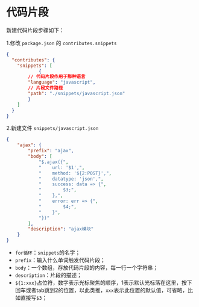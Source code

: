 # 代码片段

新建代码片段步骤如下：

1.修改 `package.json` 的 `contributes.snippets`

```json
{
  "contributes": {
    "snippets": [
			{
        // 代码片段作用于那种语言
        "language": "javascript",
        // 片段文件路径
        "path": "./snippets/javascript.json"
    	}
    ]
  }
}
```

2.新建文件 `snippets/javascript.json`

```json
{
	"ajax": {
        "prefix": "ajax",
        "body": [
            "$.ajax({",
            "    url: '$1',",
            "    method: '${2:POST}',",
            "    datatype: 'json',",
            "    success: data => {",
            "        $3;",
            "    },",
            "    error: err => {",
            "        $4;",
            "    }",
            "})"
        ],
        "description": "ajax模块"
    }
}
```

- `for循环`：`snippets`的名字；
- `prefix`：输入什么单词触发代码片段；
- `body`：一个数组，存放代码片段的内容，每一行一个字符串；
- `description`：片段的描述；
- `${1:xxx}`占位符，数字表示光标聚焦的顺序，1表示默认光标落在这里，按下回车或者tab跳到2的位置，以此类推，`xxx`表示此位置的默认值，可省略，比如直接写`$3`；
